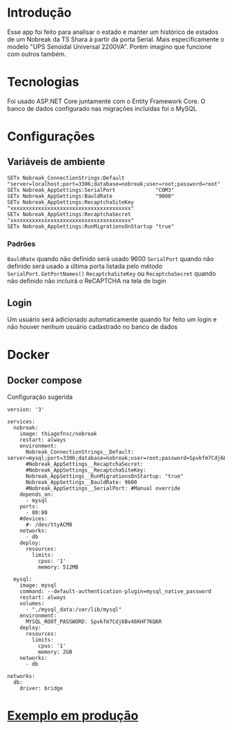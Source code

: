 # Introdução
Esse app foi feito para analisar o estado e manter um histórico de estados de um Nobreak da TS Shara à partir da porta Serial. Mais especificamente o modelo "UPS Senoidal Universal 2200VA". Porém imagino que funcione com outros também.

# Tecnologias
Foi usado ASP.NET Core juntamente com o Entity Framework Core.
O banco de dados configurado nas migrações incluídas foi o MySQL

# Configurações

## Variáveis de ambiente

```
SETx Nobreak_ConnectionStrings:Default          "server=localhost;port=3306;database=nobreak;user=root;password=root"
SETx Nobreak_AppSettings:SerialPort             "COM3"
SETx Nobreak_AppSettings:BauldRate              "9600"
SETx Nobreak_AppSettings:RecaptchaSiteKey       "xxxxxxxxxxxxxxxxxxxxxxxxxxxxxxxxxxxxxxx"
SETx Nobreak_AppSettings:RecaptchaSecret        "xxxxxxxxxxxxxxxxxxxxxxxxxxxxxxxxxxxxxxx"
SETx Nobreak_AppSettings:RunMigrationsOnStartup "true"
```

### Padrões

`BauldRate` quando não definido será usado 9600
`SerialPort` quando não definido será usado a última porta listada pelo método `SerialPort.GetPortNames()`
`RecaptchaSiteKey` ou `RecaptchaSecret` quando não definido não incluirá o ReCAPTCHA na tela de login

## Login
Um usuário será adicionado automaticamente quando for feito um login e não houver nenhum usuário cadastrado no banco de dados

# Docker

## Docker compose

Configuração sugerida

```
version: '3'

services:
  nobreak:
    image: thiagofnsc/nobreak
    restart: always
    environment:
      Nobreak_ConnectionStrings__Default: server=mysql;port=3306;database=nobreak;user=root;password=Spvkfm7Cdj6Bv46KHF7KQ6R
      #Nobreak_AppSettings__RecaptchaSecret: 
      #Nobreak_AppSettings__RecaptchaSiteKey: 
      Nobreak_AppSettings__RunMigrationsOnStartup: "true"
      Nobreak_AppSettings__BauldRate: 9600
      #Nobreak_AppSettings__SerialPort: #Manual override
    depends_on: 
      - mysql
    ports: 
      - 80:80
    #devices: 
      #- /dev/ttyACM0
    networks: 
      - db
    deploy:
      resources:
        limits:
          cpus: '1'
          memory: 512MB

  mysql:
    image: mysql
    command: --default-authentication-plugin=mysql_native_password
    restart: always
    volumes:
      - "./mysql_data:/var/lib/mysql"
    environment:
      MYSQL_ROOT_PASSWORD: Spvkfm7Cdj6Bv46KHF7KQ6R
    deploy:
      resources:
        limits:
          cpus: '1'
          memory: 2GB
    networks:
      - db

networks:
  db:
    driver: bridge
```

# [Exemplo em produção](https://nobreak.thiagofnsc.dev)